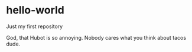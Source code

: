 # hello-world
Just my first repository

God, that Hubot is so annoying. Nobody cares what you think about tacos dude.
